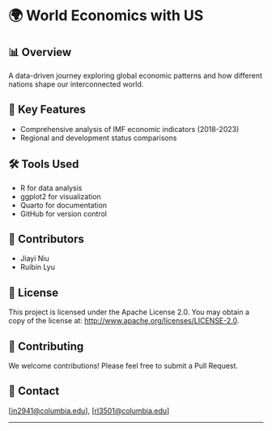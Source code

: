 # 🌍 World Economics with US

## 📊 Overview
A data-driven journey exploring global economic patterns and how different nations shape our interconnected world. 

## 🎯 Key Features
- Comprehensive analysis of IMF economic indicators (2018-2023)
- Regional and development status comparisons


## 🛠️ Tools Used
- R for data analysis
- ggplot2 for visualization
- Quarto for documentation
- GitHub for version control

## 👥 Contributors
- Jiayi Niu
- Ruibin Lyu

## 📝 License
This project is licensed under the Apache License 2.0. You may obtain a copy of the license at: http://www.apache.org/licenses/LICENSE-2.0.

## 🤝 Contributing
We welcome contributions! Please feel free to submit a Pull Request.

## 📧 Contact
[jn2941@columbia.edu], [rl3501@columbia.edu]

---